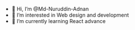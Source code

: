 - 👋 Hi, I’m @Md-Nuruddin-Adnan
- 👀 I’m interested in Web design and development
- 🌱 I’m currently learning React advance


<!---
Md-Nuruddin-Adnan/Md-Nuruddin-Adnan is a ✨ special ✨ repository because its `README.md` (this file) appears on your GitHub profile.
You can click the Preview link to take a look at your changes.
--->
